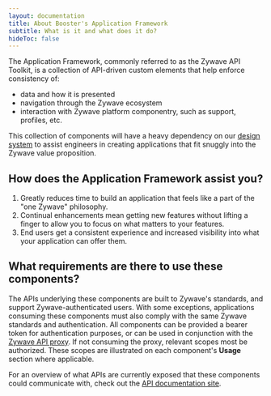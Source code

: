 ```yaml
---
layout: documentation
title: About Booster's Application Framework
subtitle: What is it and what does it do?
hideToc: false
---
```

The Application Framework, commonly referred to as the Zywave API Toolkit, is a collection of API-driven custom elements that help enforce consistency of:

* data and how it is presented
* navigation through the Zywave ecosystem
* interaction with Zywave platform componentry, such as support, profiles, etc.

This collection of components will have a heavy dependency on our [design system](/design-system/about/) to assist engineers in creating applications that fit snuggly into the Zywave value proposition. 

## How does the Application Framework assist you?

1. Greatly reduces time to build an application that feels like a part of the "one Zywave" philosophy.
2. Continual enhancements mean getting new features without lifting a finger to allow you to focus on what matters to your features.
3. End users get a consistent experience and increased visibility into what your application can offer them.

## What requirements are there to use these components?

The APIs underlying these components are built to Zywave's standards, and support Zywave-authenticated users. With some exceptions, applications consuming these components must also comply with the same Zywave standards and authentication. All components can be provided a bearer token for authentication purposes, or can be used in conjunction with the [Zywave API proxy](/application-framework/components/api-proxy/?tab=usage). If not consuming the proxy, relevant scopes most be authorized. These scopes are illustrated on each component's **Usage** section where applicable.

For an overview of what APIs are currently exposed that these components could communicate with, check out the [API documentation site](https://api.zywave.com/).